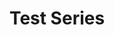 ---
title: Test Series

resources:

- src: embroidered_kanken_style.jpg
  name: This is my test image title
  params:
    order: 1
    description: Photo description. If you want to add your own link, specify button_text and button_url here.
    alt_text: A picture of a backpack

- src: yosemite.jpg
  name: Explicit image
  params:
    order: 2
    explicit: true
    warning: This image contains sensitive content
    description: Photo description. If you want to add your own link, specify button_text and button_url here.
    button_text: Links to resources
    button_url: https://www.google.com
    alt_text: A picture of Yosemite

---
